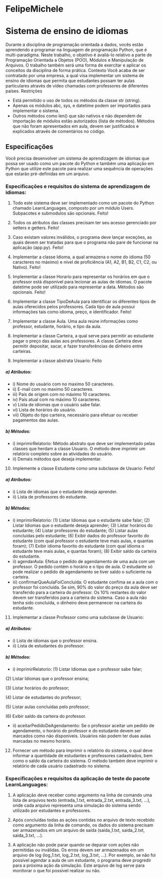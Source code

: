 # FelipeMichele

# Sistema de ensino de idiomas
Durante a disciplina de programação orientada a dados, vocês estão aprendendo a programar
na linguagem de programação Python, que é multi-paradigma. Neste trabalho, o objetivo é avaliá-lo
relativo a parte de Programação Orientada a Objetos (POO), Módulos e Manipulação de Arquivos. O
trabalho também será uma forma de exercitar e aplicar os conceitos da disciplina de forma prática.
Contexto
Você acaba de ser contratado por uma empresa, a qual visa implementar um sistema
de ensino de idiomas que permita que estudantes possam ter aulas particulares através de vídeo
chamadas com professores de diferentes países.
Restrições
- Está permitido o uso de todos os métodos da classe str (string).
- Apenas os módulos abc, sys, e datetime podem ser importados para implementar o sistema.
- Outros métodos como len() que são nativos e não dependem de importação de módulos estão
autorizados (lista de métodos). Métodos que não foram apresentados em aula, devem ser
justificados e explicados através de comentários no código.

## Especificações
Você precisa desenvolver um sistema de aprendizagem de idiomas que possa ser usado como
um pacote do Python e também uma aplicação em Python que utilize este pacote para realizar uma
sequência de operações que estarão pré-definidas em um arquivo.

### Especificações e requisitos do sistema de aprendizagem de idiomas:

1) Todo este sistema deve ser implementado como um pacote do Python chamado
LearnLanguages, composto por um módulo Users. Subpacotes e submodulos são opcionais. Feito!

2) Todos os atributos das classes precisam ter seu acesso gerenciado por setters e getters. Feito!

3) Caso existam valores inválidos, o programa deve lançar exceções, as quais devem ser
tratadas para que o programa não pare de funcionar na aplicação (app.py). Feito!

4) Implementar a classe Idioma, a qual armazena o nome do idioma (50 caracteres no máximo) e
nível de proficiência (A1, A2, B1, B2, C1, C2, ou Nativo). Feito!

5) Implementar a classe Horario para representar os horários em que o professor está disponível
para lecionar as aulas de idiomas. O pacote datetime pode ser utilizado para representar a
data. Métodos são opcionais. Feito!

6) Implementar a classe TipoDeAula para identificar os diferentes tipos de aulas oferecidos pelos
professores. Cada tipo de aula possui informações tais como idioma, preço, e identificador. Feito!

7) Implementar a classe Aula. Uma aula reúne informações como professor, estudante, horário, e
tipo da aula.

8) Implementar a classe Carteira, a qual serve para permitir ao estudante pagar o preço das
aulas aos professores. A classe Carteira deve permitir depositar, sacar, e fazer transferências
de dinheiro entre carteiras.

9) Implementar a classe abstrata Usuario: Feito

##### a) Atributos:

- i) Nome do usuário com no maximo 50 caracteres.
- ii) E-mail com no maximo 50 caracteres.
- iii) País de origem com no máximo 10 caracteres.
- iv) País atual com no máximo 10 caracteres.
- v) Lista de idiomas que o usuário sabe falar.
- vi) Lista de horários do usuário.
- vii) Objeto do tipo carteira, necessário para efetuar ou receber pagamentos das
aulas.

##### b) Métodos:

- i) imprimirRelatorio: Método abstrato que deve ser implementado pelas classes
que herdam a classe Usuario. O método deve imprimir um relatório completo
sobre as atividades do usuário.
- ii) Demais métodos que deseja implementar.

10) Implemente a classe Estudante como uma subclasse de Usuario: Feito!

##### a) Atributos:
- i) Lista de idiomas que o estudante deseja aprender.
- ii) Lista de professores do estudante.

##### b) Métodos:
- i) imprimirRelatorio:
(1) Listar Idiomas que o estudante sabe falar;
(2) Listar Idiomas que o estudante deseja aprender;
(3) Listar horários do estudante;
(4) Listar professores do estudante;
(5) Listar aulas concluídas pelo estudante;
(6) Exibir dados do professor favorito do estudante (com qual professor o
estudante teve mais aulas, e quantas foram);
(7) Exibir idioma favorito do estudante (com qual idioma o estudante teve
mais aulas, e quantas foram);
(8) Exibir saldo da carteira do estudante.
- ii) agendarAula: Efetua o pedido de agendamento de uma aula com um
professor. O pedido contém o horário e o tipo de aula. O estudante só pode
realizar o pedido de agendamento se tiver saldo o suficiente na carteira.
- iii) confirmarQueAulaFoiConcluida: O estudante confima se a aula com o
professor foi concluída. Se sim, 90% do valor do preço da aula deve ser
transferido para a carteira do professor. Os 10% restantes do valor devem ser
transferidos para a carteira do sistema. Caso a aula não tenha sido concluída,
o dinheiro deve permanecer na carteira do estudante.

11) Implementar a classe Professor como uma subclasse de Usuario: 

##### a) Atributos:
- i) Lista de idiomas que o professor ensina.
- ii) Lista de estudantes do professor.

##### b) Métodos:
- i) imprimirRelatorio:
(1) Listar Idiomas que o professor sabe falar;

(2) Listar Idiomas que o professor ensina;

(3) Listar horários do professor;

(4) Listar de estudantes do professor;

(5) Listar aulas concluídas pelo professor;

(6) Exibir saldo da carteira do professor.

- ii) aceitarPedidoDeAgendamento: Se o professor aceitar um pedido de
agendamento, o horário do professor e do estudante devem ser marcados
como não disponíveis. Usuários não podem ter duas aulas marcadas no
mesmo horário.

12) Fornecer um método para imprimir o relatório do sistema, o qual deve informar a quantidade
de estudantes e professores cadastrados, bem como o saldo da carteira do sistema. O método
também deve imprimir o relatório de cada usuário cadastrado no sistema.

### Especificações e requisitos da aplicação de teste do pacote LearnLanguages:
1) A aplicação deve receber como argumento na linha de comando uma lista de arquivos texto
(entrada_1.txt, entrada_2.txt, entrada_3.txt, ...), onde cada arquivo representa uma simulação
do sistema sendo utilizado por estudantes e professores.

2) Após concluídas todas as ações contidas no arquivo de texto recebido como argumento da
linha de comando, os dados do sistema precisam ser armazenados em um arquivo de saída
(saida_1.txt, saida_2.txt, saida_3.txt, ...).

3) A aplicação não pode parar quando se deparar com ações não permitidas ou inválidas. Os
erros devem ser armazenados em um arquivo de log (log_1.txt, log_2.txt, log_3.txt, ...). Por
exemplo, se não foi possível agendar a aula de um estudante, o programa deve progredir para
a próxima ação da simulação. Este arquivo de log serve para monitorar o que foi possível
realizar ou não.